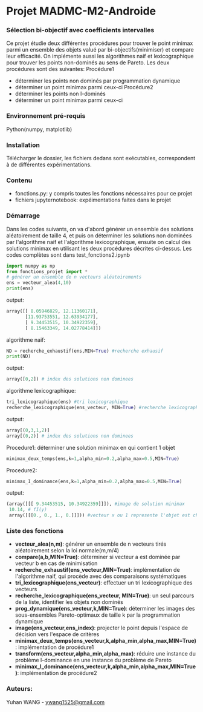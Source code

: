 # Projet MADMC-M2-Androide
### Sélection bi-objectif avec coefficients intervalles

Ce projet étudie deux différentes procédures pour trouver le point minimax parmi un ensemble des objets valué par bi-objectifs(minimiser) et compare leur efficacité. On implémente aussi les algorithmes naif et lexicographique pour trouver les points non-dominés au sens de Pareto. Les deux procédures sont des suivantes:
Procédure1
- déterminer les points non dominés par programmation dynamique
- déterminer un point minimax parmi ceux-ci
Procédure2
- déterminer les points non I-dominés
- déterminer un point minimax parmi ceux-ci

### Environnement pré-requis
Python(numpy, matplotlib)

### Installation
Télécharger le dossier, les fichiers dedans sont exécutables, correspondent à de différentes expérimentations.

### Contenu
- fonctions.py: y compris toutes les fonctions nécessaires pour ce projet 
- fichiers jupyternotebook: expéimentations faites dans le projet

### Démarrage
Dans les codes suivants, on va d'abord générer un ensemble des solutions aléatoirement de taille 4, et puis on déterminer les solutions non dominées par l'algorithme naif et l'algorithme lexicographique, ensuite on calcul des solutions minimax en utilisant les deux procédures décrites ci-dessus. Les codes complètes sont dans test_fonctions2.ipynb 
```Python
import numpy as np
from fonctions_projet import *
# générer un ensemble de n vecteurs aléatoirements
ens = vecteur_alea(4,10)
print(ens)
```
output:  
```Python
array([[ 8.05946829, 12.11360171], 
       [11.93753551, 12.63934177], 
       [ 9.34453515, 10.34922359], 
       [ 8.15463349, 14.02778414]])
```
algorithme naif:
```Python
ND = recherche_exhaustif(ens,MIN=True) #recherche exhausif
print(ND)
```
output:
```Python
array([0,2]) # index des solutions non dominees
```
algorithme lexicographique:
```Python
tri_lexicographique(ens) #tri lexicographique
recherche_lexicographique(ens_vecteur, MIN=True) #recherche lexicographique

```
output:
```Python
array[(0,3,1,2)]
array[(0,2)] # index des solutions non dominees
```
Procedure1: déterminer une solution minimax en qui contient 1 objet
```Python
minimax_deux_temps(ens,k=1,alpha_min=0.2,alpha_max=0.5,MIN=True)
```
Procedure2: 
```Python
minimax_I_dominance(ens,k=1,alpha_min=0.2,alpha_max=0.5,MIN=True)
```
output:
```Python
(array([[[ 9.34453515, 10.34922359]]]), #image de solution minimax
 10.14, # fI(y)
 array([[[0., 0., 1., 0.]]])) #vecteur x ou 1 represente l'objet est choisi,0 sinon
```




### Liste des fonctions
- **vecteur_alea(n,m)**: générer un ensemble de n vecteurs tirés aléatoirement selon la loi normale(m,m/4)
- **compare(a,b,MIN=True)**: déterminer si vecteur a est dominée par vecteur b en cas de minimisation
- **recherche_exhaustif(ens_vecteur,MIN=True)**: implémentation de l'algorithme naif, qui procède avec des comparaisons systématiques
- **tri_lexicographique(ens_vecteur)**: effectuer un tri lexicographique des vecteurs
- **recherche_lexicographique(ens_vecteur, MIN=True)**: un seul parcours de la liste, identifier les objets non dominés
- **prog_dynamique(ens_vecteur,k,MIN=True)**: déterminer les images des sous-ensembles Pareto-optimaux de taille k par la programmation dynamique
- **image(ens_vecteur,ens_index)**: projecter le point depuis l'espace de décision vers l'espace de critères
- **minimax_deux_temps(ens_vecteur,k,alpha_min,alpha_max,MIN=True)**: implémentation de procédure1
- **transform(ens_vecteur,alpha_min,alpha_max)**: réduire une instance du problème I-dominance en une instance du problème de Pareto
- **minimax_I_dominance(ens_vecteur,k,alpha_min,alpha_max,MIN=True)**: implémentation de procédure2
 
### Auteurs:
Yuhan WANG - ywang1525@gmail.com
